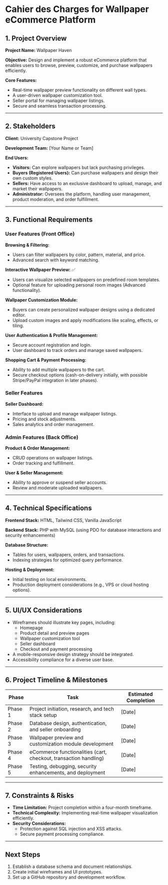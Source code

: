 # Cahier des Charges for Wallpaper eCommerce Platform

## 1. Project Overview

**Project Name:** Wallpaper Haven  

**Objective:** Design and implement a robust eCommerce platform that enables users to browse, preview, customize, and purchase wallpapers efficiently.  

**Core Features:**  
- Real-time wallpaper preview functionality on different wall types.  
- A user-driven wallpaper customization tool.  
- Seller portal for managing wallpaper listings.  
- Secure and seamless transaction processing.  

---

## 2. Stakeholders

**Client:** University Capstone Project  

**Development Team:** [Your Name or Team]  

**End Users:**  
- **Visitors:** Can explore wallpapers but lack purchasing privileges.  
- **Buyers (Registered Users):** Can purchase wallpapers and design their own custom styles.  
- **Sellers:** Have access to an exclusive dashboard to upload, manage, and market their wallpapers.  
- **Administrator:** Oversees the platform, handling user management, product moderation, and order fulfillment.  

---

## 3. Functional Requirements

### User Features (Front Office)  
**Browsing & Filtering:**  
- Users can filter wallpapers by color, pattern, material, and price.  
- Advanced search with keyword matching.  

**Interactive Wallpaper Preview:** ✅  
- Users can visualize selected wallpapers on predefined room templates.  
- Optional feature for uploading personal room images (Advanced functionality).  

**Wallpaper Customization Module:**  
- Buyers can create personalized wallpaper designs using a dedicated editor.  
- Upload custom images and apply modifications like scaling, effects, or tiling.  

**User Authentication & Profile Management:**  
- Secure account registration and login.  
- User dashboard to track orders and manage saved wallpapers.  

**Shopping Cart & Payment Processing:**  
- Ability to add multiple wallpapers to the cart.  
- Secure checkout options (cash-on-delivery initially, with possible Stripe/PayPal integration in later phases).  

### Seller Features  
**Seller Dashboard:**  
- Interface to upload and manage wallpaper listings.  
- Pricing and stock adjustments.  
- Sales analytics and order management.  

### Admin Features (Back Office)  
**Product & Order Management:**  
- CRUD operations on wallpaper listings.  
- Order tracking and fulfillment.  

**User & Seller Management:**  
- Ability to approve or suspend seller accounts.  
- Review and moderate uploaded wallpapers.  

---

## 4. Technical Specifications

**Frontend Stack:** HTML, Tailwind CSS, Vanilla JavaScript  

**Backend Stack:** PHP with MySQL (using PDO for database interactions and security enhancements)  

**Database Structure:**  
- Tables for users, wallpapers, orders, and transactions.  
- Indexing strategies for optimized query performance.  

**Hosting & Deployment:**  
- Initial testing on local environments.  
- Production deployment considerations (e.g., VPS or cloud hosting options).  

---

## 5. UI/UX Considerations

- Wireframes should illustrate key pages, including:  
  - Homepage  
  - Product detail and preview pages  
  - Wallpaper customization tool  
  - Seller dashboard  
  - Checkout and payment processing  
- A mobile-responsive design strategy should be integrated.  
- Accessibility compliance for a diverse user base.  

---

## 6. Project Timeline & Milestones

| **Phase** | **Task** | **Estimated Completion** |  
|-----------|----------|--------------------------|  
| Phase 1   | Project initiation, research, and tech stack setup | [Date] |  
| Phase 2   | Database design, authentication, and seller onboarding | [Date] |  
| Phase 3   | Wallpaper preview and customization module development | [Date] |  
| Phase 4   | eCommerce functionalities (cart, checkout, transaction handling) | [Date] |  
| Phase 5   | Testing, debugging, security enhancements, and deployment | [Date] |  

---

## 7. Constraints & Risks

- **Time Limitation:** Project completion within a four-month timeframe.  
- **Technical Complexity:** Implementing real-time wallpaper visualization efficiently.  
- **Security Considerations:**  
  - Protection against SQL injection and XSS attacks.  
  - Secure payment processing compliance.  

---

## Next Steps

1. Establish a database schema and document relationships.  
2. Create initial wireframes and UI prototypes.  
3. Set up a GitHub repository and development workflow.  
